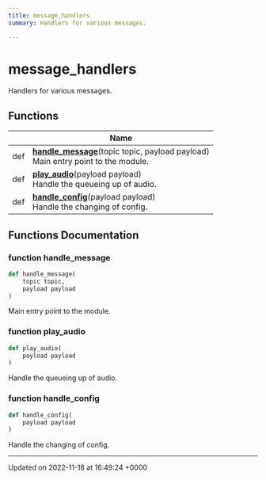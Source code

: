 ```yaml
---
title: message_handlers
summary: Handlers for various messages. 

---
```


# message_handlers

Handlers for various messages. 

## Functions

|                | Name           |
| -------------- | -------------- |
| def | **[handle_message](/SignallingSystem-doc/audiosystem/Namespaces/namespacemessage__handlers/#function-handle-message)**(topic topic, payload payload)<br>Main entry point to the module.  |
| def | **[play_audio](/SignallingSystem-doc/audiosystem/Namespaces/namespacemessage__handlers/#function-play-audio)**(payload payload)<br>Handle the queueing up of audio.  |
| def | **[handle_config](/SignallingSystem-doc/audiosystem/Namespaces/namespacemessage__handlers/#function-handle-config)**(payload payload)<br>Handle the changing of config.  |


## Functions Documentation

### function handle_message

```python
def handle_message(
    topic topic,
    payload payload
)
```

Main entry point to the module. 

### function play_audio

```python
def play_audio(
    payload payload
)
```

Handle the queueing up of audio. 

### function handle_config

```python
def handle_config(
    payload payload
)
```

Handle the changing of config. 





-------------------------------

Updated on 2022-11-18 at 16:49:24 +0000